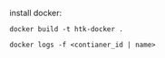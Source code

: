 install docker:

``` aiignore
docker build -t htk-docker .
```

```aiignore
docker logs -f <contianer_id | name>
```

```aiignore

```